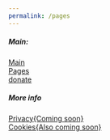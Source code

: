 ```yaml
---
permalink: /pages
---
```

##### Main:
[Main](/) \
[Pages](/pages) \
[donate](/donate) 
##### More info
[Privacy{Coming soon}](/privacy) \
[Cookies{Also coming soon}](/)
